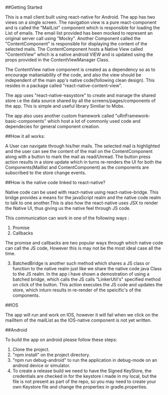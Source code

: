 ##Getting Started

This is a mail client built using react-native for Android. The app has two views on a single screen.
The navigation view is a pure react-component and is called the "MailList" component which is responsible for loading the List of emails.
The email list provided has been mocked to represent an original server call using "Mocky".
Another Component called the "ContentComponent" is responsible for displaying the content of the selected mails.
The ContentComponent hosts a Native View called "ContentView" which is a native android VIEW and is updated using the props provided in the ContentViewManager Class. 

The ContentView native component is created as a dependency so as to encourage maitaniability of the code, and also the view should be independent of the main app's native code(following clean design). This resides in a package called "react-native-content-view".

The app uses "react-native-easystore" to create and manage the shared store i.e the data source shared by all the screens/pages/components of the app. This is simple and useful library Similiar to Mobx.

The app also uses another custom framework called "uRnFramework-basic-components" which host a lot of commonly used code and dependecies for general component creation.

##How it all works:

A User can navigate through his/her mails.
The selected mail is highlighted and the user can see the content of the mail on the ContentComponent along with a button to mark the mail as read/Unread.
The button press action results in a store update which in turns re-renders the UI for both the Components(Maillist and ContentComponent) as the components are subscribed to the store change events.

##How is the native code linked to react-native?

Native code can be used with react-native using react-native-bridge.
This bridge provides a means for the javaScript realm and the native code realm to talk to one another.This is also how the react-native uses JSX to render the Native UI, thus giving us the native feel through JS code.

This communication can work in one of the following ways : 
1. Promise
2. Callbacks

The promise and callbacks are two popular ways through which native code can call the JS code, However this is may not be the most ideal case all the time.

3. BatchedBridge is another such method which shares a JS class or function to the native realm just like we share the native code java Class to the JS realm.
In the app i have shown a demostration of using a batched bridge, which calls the JS calls "LinkerUtil's" specified method on click of the button.
This action executes the JS code and updates the store, which inturn results in re-render of the speicific's of the components.

##IOS 

The app will run and work on IOS, however it will fail when we click on the mailItem of the mailList as the IOS-native component is not yet written.

##Android 

To build the app on android please follow these steps:
1. Clone the project.
2. "npm install" on the project directory.
3. "npm run debug-android" to run the application in debug-mode on an android device or simulator.
4. To create a release build we need to have the Signed KeyStore, the credentials are checked in for the keystore i made in my local, but the file is not present as part of the repo, so you may need to create your own Keystore file and change the properties in gradle.properties.